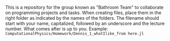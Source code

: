This is a repository for the group known as "Bathroom Team" to collaborate on programming projects and tasks.
When creating files, place them in the right folder as indicated by the names of the folders. The filename should start with your name, capitalized, followed by an underscore and the lecture number. What comes after is up to you. Example:
```ComputationalPhysics/Homework/Dennis_1_whatIlike_from here.jl```

